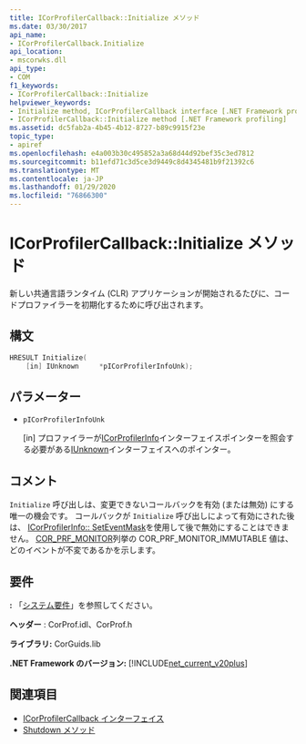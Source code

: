 ```yaml
---
title: ICorProfilerCallback::Initialize メソッド
ms.date: 03/30/2017
api_name:
- ICorProfilerCallback.Initialize
api_location:
- mscorwks.dll
api_type:
- COM
f1_keywords:
- ICorProfilerCallback::Initialize
helpviewer_keywords:
- Initialize method, ICorProfilerCallback interface [.NET Framework profiling]
- ICorProfilerCallback::Initialize method [.NET Framework profiling]
ms.assetid: dc5fab2a-4b45-4b12-8727-b89c9915f23e
topic_type:
- apiref
ms.openlocfilehash: e4a003b30c495852a3a68d44d92bef35c3ed7812
ms.sourcegitcommit: b11efd71c3d5ce3d9449c8d4345481b9f21392c6
ms.translationtype: MT
ms.contentlocale: ja-JP
ms.lasthandoff: 01/29/2020
ms.locfileid: "76866300"
---
```

# <a name="icorprofilercallbackinitialize-method"></a>ICorProfilerCallback::Initialize メソッド
新しい共通言語ランタイム (CLR) アプリケーションが開始されるたびに、コードプロファイラーを初期化するために呼び出されます。  
  
## <a name="syntax"></a>構文  
  
```cpp  
HRESULT Initialize(  
    [in] IUnknown     *pICorProfilerInfoUnk);  
```  
  
## <a name="parameters"></a>パラメーター

- `pICorProfilerInfoUnk`

  \[in] プロファイラーが[ICorProfilerInfo](icorprofilerinfo-interface.md)インターフェイスポインターを照会する必要がある[IUnknown](/cpp/atl/iunknown)インターフェイスへのポインター。  

## <a name="remarks"></a>コメント  
 `Initialize` 呼び出しは、変更できないコールバックを有効 (または無効) にする唯一の機会です。 コールバックが `Initialize` 呼び出しによって有効にされた後は、 [ICorProfilerInfo:: SetEventMask](icorprofilerinfo-seteventmask-method.md)を使用して後で無効にすることはできません。 [COR_PRF_MONITOR](cor-prf-monitor-enumeration.md)列挙の COR_PRF_MONITOR_IMMUTABLE 値は、どのイベントが不変であるかを示します。  
  
## <a name="requirements"></a>要件  
 **:** 「[システム要件](../../../../docs/framework/get-started/system-requirements.md)」を参照してください。  
  
 **ヘッダー** : CorProf.idl、CorProf.h  
  
 **ライブラリ:** CorGuids.lib  
  
 **.NET Framework のバージョン:** [!INCLUDE[net_current_v20plus](../../../../includes/net-current-v20plus-md.md)]  
  
## <a name="see-also"></a>関連項目

- [ICorProfilerCallback インターフェイス](icorprofilercallback-interface.md)
- [Shutdown メソッド](icorprofilercallback-shutdown-method.md)
